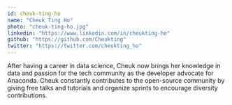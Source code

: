 ```yaml
---
id: cheuk-ting-ho
name: "Cheuk Ting Ho"
photo: "cheuk-ting-ho.jpg"
linkedin: "https://www.linkedin.com/in/cheukting-ho"
github: "https://github.com/Cheukting"
twitter: "https://twitter.com/cheukting_ho"
---
```


After having a career in data science, Cheuk now brings her knowledge in data and passion for the tech community as the developer advocate for Anaconda. Cheuk constantly contributes to the open-source community by giving free talks and tutorials and organize sprints to encourage diversity contributions.


